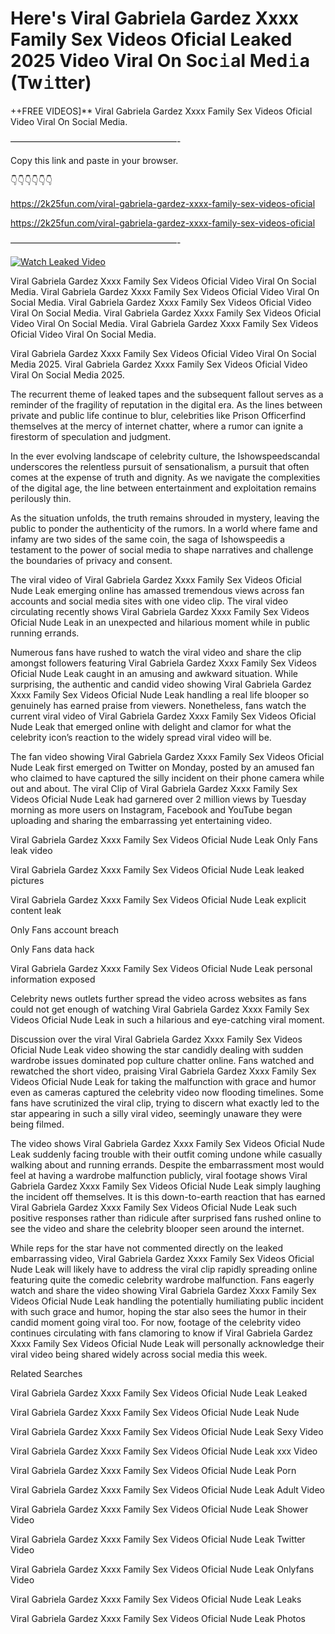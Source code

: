 # Here's ️Viral Gabriela Gardez Xxxx Family Sex Videos Oficial Leaked 2025 Video Viral On Soc𝚒al Med𝚒a (Tw𝚒tter)

++FREE VIDEOS]** ️Viral Gabriela Gardez Xxxx Family Sex Videos Oficial Video Viral On Social Media.

———————————————————-

Copy this link and paste in your browser.

👇👇👇👇👇👇

https://2k25fun.com/️viral-gabriela-gardez-xxxx-family-sex-videos-oficial

https://2k25fun.com/️viral-gabriela-gardez-xxxx-family-sex-videos-oficial

———————————————————-

[![Watch Leaked Video](https://miro.medium.com/v2/resize:fit:828/format:webp/1*cilzJN44JGOrTw9NJCrNHA.gif "Watch Leaked Video")](https://2k25fun.com/️viral-gabriela-gardez-xxxx-family-sex-videos-oficial)

️Viral Gabriela Gardez Xxxx Family Sex Videos Oficial Video Viral On Social Media. ️Viral Gabriela Gardez Xxxx Family Sex Videos Oficial Video Viral On Social Media. ️Viral Gabriela Gardez Xxxx Family Sex Videos Oficial Video Viral On Social Media. ️Viral Gabriela Gardez Xxxx Family Sex Videos Oficial Video Viral On Social Media. ️Viral Gabriela Gardez Xxxx Family Sex Videos Oficial Video Viral On Social Media.

️Viral Gabriela Gardez Xxxx Family Sex Videos Oficial Video Viral On Social Media 2025. ️Viral Gabriela Gardez Xxxx Family Sex Videos Oficial Video Viral On Social Media 2025.

The recurrent theme of leaked tapes and the subsequent fallout serves as a reminder of the fragility of reputation in the digital era. As the lines between private and public life continue to blur, celebrities like Prison Officerfind themselves at the mercy of internet chatter, where a rumor can ignite a firestorm of speculation and judgment.

In the ever evolving landscape of celebrity culture, the Ishowspeedscandal underscores the relentless pursuit of sensationalism, a pursuit that often comes at the expense of truth and dignity. As we navigate the complexities of the digital age, the line between entertainment and exploitation remains perilously thin.

As the situation unfolds, the truth remains shrouded in mystery, leaving the public to ponder the authenticity of the rumors. In a world where fame and infamy are two sides of the same coin, the saga of Ishowspeedis a testament to the power of social media to shape narratives and challenge the boundaries of privacy and consent.

The viral video of ️Viral Gabriela Gardez Xxxx Family Sex Videos Oficial Nude Leak emerging online has amassed tremendous views across fan accounts and social media sites with one video clip. The viral video circulating recently shows ️Viral Gabriela Gardez Xxxx Family Sex Videos Oficial Nude Leak in an unexpected and hilarious moment while in public running errands.

Numerous fans have rushed to watch the viral video and share the clip amongst followers featuring ️Viral Gabriela Gardez Xxxx Family Sex Videos Oficial Nude Leak caught in an amusing and awkward situation. While surprising, the authentic and candid video showing ️Viral Gabriela Gardez Xxxx Family Sex Videos Oficial Nude Leak handling a real life blooper so genuinely has earned praise from viewers. Nonetheless, fans watch the current viral video of ️Viral Gabriela Gardez Xxxx Family Sex Videos Oficial Nude Leak that emerged online with delight and clamor for what the celebrity icon’s reaction to the widely spread viral video will be.

The fan video showing ️Viral Gabriela Gardez Xxxx Family Sex Videos Oficial Nude Leak first emerged on Twitter on Monday, posted by an amused fan who claimed to have captured the silly incident on their phone camera while out and about. The viral Clip of ️Viral Gabriela Gardez Xxxx Family Sex Videos Oficial Nude Leak had garnered over 2 million views by Tuesday morning as more users on Instagram, Facebook and YouTube began uploading and sharing the embarrassing yet entertaining video.

️Viral Gabriela Gardez Xxxx Family Sex Videos Oficial Nude Leak Only Fans leak video

️Viral Gabriela Gardez Xxxx Family Sex Videos Oficial Nude Leak leaked pictures

️Viral Gabriela Gardez Xxxx Family Sex Videos Oficial Nude Leak explicit content leak

Only Fans account breach

Only Fans data hack

️Viral Gabriela Gardez Xxxx Family Sex Videos Oficial Nude Leak personal information exposed

Celebrity news outlets further spread the video across websites as fans could not get enough of watching ️Viral Gabriela Gardez Xxxx Family Sex Videos Oficial Nude Leak in such a hilarious and eye-catching viral moment.

Discussion over the viral ️Viral Gabriela Gardez Xxxx Family Sex Videos Oficial Nude Leak video showing the star candidly dealing with sudden wardrobe issues dominated pop culture chatter online. Fans watched and rewatched the short video, praising ️Viral Gabriela Gardez Xxxx Family Sex Videos Oficial Nude Leak for taking the malfunction with grace and humor even as cameras captured the celebrity video now flooding timelines. Some fans have scrutinized the viral clip, trying to discern what exactly led to the star appearing in such a silly viral video, seemingly unaware they were being filmed.

The video shows ️Viral Gabriela Gardez Xxxx Family Sex Videos Oficial Nude Leak suddenly facing trouble with their outfit coming undone while casually walking about and running errands. Despite the embarrassment most would feel at having a wardrobe malfunction publicly, viral footage shows ️Viral Gabriela Gardez Xxxx Family Sex Videos Oficial Nude Leak simply laughing the incident off themselves. It is this down-to-earth reaction that has earned ️Viral Gabriela Gardez Xxxx Family Sex Videos Oficial Nude Leak such positive responses rather than ridicule after surprised fans rushed online to see the video and share the celebrity blooper seen around the internet.

While reps for the star have not commented directly on the leaked embarrassing video, ️Viral Gabriela Gardez Xxxx Family Sex Videos Oficial Nude Leak will likely have to address the viral clip rapidly spreading online featuring quite the comedic celebrity wardrobe malfunction. Fans eagerly watch and share the video showing ️Viral Gabriela Gardez Xxxx Family Sex Videos Oficial Nude Leak handling the potentially humiliating public incident with such grace and humor, hoping the star also sees the humor in their candid moment going viral too. For now, footage of the celebrity video continues circulating with fans clamoring to know if ️Viral Gabriela Gardez Xxxx Family Sex Videos Oficial Nude Leak will personally acknowledge their viral video being shared widely across social media this week.

Related Searches

️Viral Gabriela Gardez Xxxx Family Sex Videos Oficial Nude Leak Leaked

️Viral Gabriela Gardez Xxxx Family Sex Videos Oficial Nude Leak Nude

️Viral Gabriela Gardez Xxxx Family Sex Videos Oficial Nude Leak Sexy Video

️Viral Gabriela Gardez Xxxx Family Sex Videos Oficial Nude Leak xxx Video

️Viral Gabriela Gardez Xxxx Family Sex Videos Oficial Nude Leak Porn

️Viral Gabriela Gardez Xxxx Family Sex Videos Oficial Nude Leak Adult Video

️Viral Gabriela Gardez Xxxx Family Sex Videos Oficial Nude Leak Shower Video

️Viral Gabriela Gardez Xxxx Family Sex Videos Oficial Nude Leak Twitter Video

️Viral Gabriela Gardez Xxxx Family Sex Videos Oficial Nude Leak Onlyfans Video

️Viral Gabriela Gardez Xxxx Family Sex Videos Oficial Nude Leak Leaks

️Viral Gabriela Gardez Xxxx Family Sex Videos Oficial Nude Leak Photos